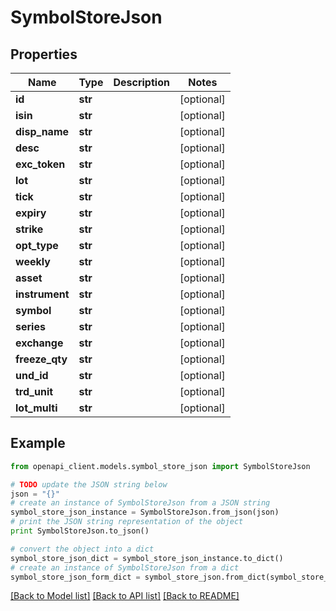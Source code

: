# SymbolStoreJson


## Properties

Name | Type | Description | Notes
------------ | ------------- | ------------- | -------------
**id** | **str** |  | [optional] 
**isin** | **str** |  | [optional] 
**disp_name** | **str** |  | [optional] 
**desc** | **str** |  | [optional] 
**exc_token** | **str** |  | [optional] 
**lot** | **str** |  | [optional] 
**tick** | **str** |  | [optional] 
**expiry** | **str** |  | [optional] 
**strike** | **str** |  | [optional] 
**opt_type** | **str** |  | [optional] 
**weekly** | **str** |  | [optional] 
**asset** | **str** |  | [optional] 
**instrument** | **str** |  | [optional] 
**symbol** | **str** |  | [optional] 
**series** | **str** |  | [optional] 
**exchange** | **str** |  | [optional] 
**freeze_qty** | **str** |  | [optional] 
**und_id** | **str** |  | [optional] 
**trd_unit** | **str** |  | [optional] 
**lot_multi** | **str** |  | [optional] 

## Example

```python
from openapi_client.models.symbol_store_json import SymbolStoreJson

# TODO update the JSON string below
json = "{}"
# create an instance of SymbolStoreJson from a JSON string
symbol_store_json_instance = SymbolStoreJson.from_json(json)
# print the JSON string representation of the object
print SymbolStoreJson.to_json()

# convert the object into a dict
symbol_store_json_dict = symbol_store_json_instance.to_dict()
# create an instance of SymbolStoreJson from a dict
symbol_store_json_form_dict = symbol_store_json.from_dict(symbol_store_json_dict)
```
[[Back to Model list]](../README.md#documentation-for-models) [[Back to API list]](../README.md#documentation-for-api-endpoints) [[Back to README]](../README.md)


